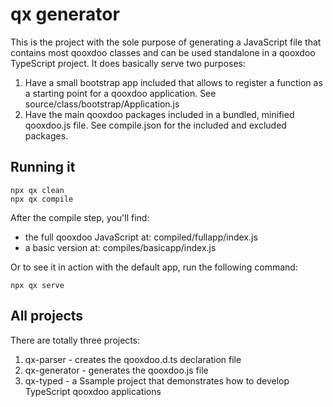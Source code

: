# qx generator

This is the project with the sole purpose of generating a JavaScript file that contains most qooxdoo classes and can be used standalone in a qooxdoo TypeScript project.
It does basically serve two purposes:

1. Have a small bootstrap app included that allows to register a function as a starting point for a qooxdoo application. See source/class/bootstrap/Application.js
2. Have the main qooxdoo packages included in a bundled, minified qooxdoo.js file. See compile.json for the included and excluded packages.

## Running it

```
npx qx clean
npx qx compile
```

After the compile step, you'll find: 

- the full qooxdoo JavaScript at: compiled/fullapp/index.js
- a basic version at: compiles/basicapp/index.js

Or to see it in action with the default app, run the following command:

```
npx qx serve
```

## All projects
There are totally three projects:

1. qx-parser - creates the qooxdoo.d.ts declaration file
2. qx-generator - generates the qooxdoo.js file
3. qx-typed - a Ssample project that demonstrates how to develop TypeScript qooxdoo applications

